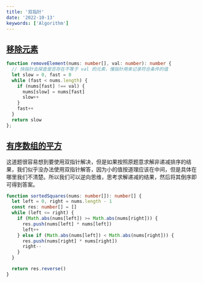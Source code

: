 ```yaml
---
title: '双指针'
date: '2022-10-13'
keywords: ['Algorithm']
---
```


## [移除元素](https://leetcode.cn/problems/remove-element/)

```ts
function removeElement(nums: number[], val: number): number {
  // 快指针去探查是否存在不等于 val 的元素，慢指针用来记录符合条件的值
  let slow = 0, fast = 0
  while (fast < nums.length) {
    if (nums[fast] !== val) {
      nums[slow] = nums[fast]
      slow++
    }
    fast++
  }
  return slow
};
```

## [有序数组的平方](https://leetcode.cn/problems/squares-of-a-sorted-array/)

这道题很容易想到要使用双指针解决，但是如果按照原题意求解非递减排序的结果，我们似乎没办法使用双指针解答，因为小的值按道理应该在中间，但是具体在哪里我们不清楚。所以我们可以逆向思维，思考求解递减的结果，然后将其倒序即可得到答案。

```ts
function sortedSquares(nums: number[]): number[] {
  let left = 0, right = nums.length - 1
  const res: number[] = []
  while (left <= right) {
    if (Math.abs(nums[left]) >= Math.abs(nums[right])) {
      res.push(nums[left] * nums[left])
      left++
    } else if (Math.abs(nums[left]) < Math.abs(nums[right])) {
      res.push(nums[right] * nums[right])
      right--
    }
  }

  return res.reverse()
}
```
